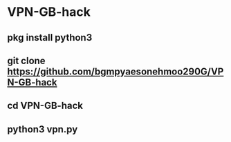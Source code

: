 # VPN-GB-hack
## pkg install python3
## git clone https://github.com/bgmpyaesonehmoo290G/VPN-GB-hack
## cd VPN-GB-hack
## python3 vpn.py
